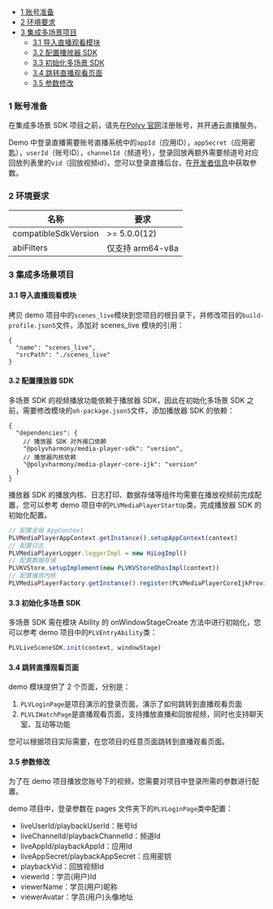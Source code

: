 <!-- START doctoc generated TOC please keep comment here to allow auto update -->
<!-- DON'T EDIT THIS SECTION, INSTEAD RE-RUN doctoc TO UPDATE -->

- [1 账号准备](#1-%E8%B4%A6%E5%8F%B7%E5%87%86%E5%A4%87)
- [2 环境要求](#2-%E7%8E%AF%E5%A2%83%E8%A6%81%E6%B1%82)
- [3 集成多场景项目](#3-%E9%9B%86%E6%88%90%E5%A4%9A%E5%9C%BA%E6%99%AF%E9%A1%B9%E7%9B%AE)
  - [3.1 导入直播观看模块](#31-%E5%AF%BC%E5%85%A5%E7%9B%B4%E6%92%AD%E8%A7%82%E7%9C%8B%E6%A8%A1%E5%9D%97)
  - [3.2 配置播放器 SDK](#32-%E9%85%8D%E7%BD%AE%E6%92%AD%E6%94%BE%E5%99%A8-SDK)
  - [3.3 初始化多场景 SDK](#33-%E5%88%9D%E5%A7%8B%E5%8C%96%E5%A4%9A%E5%9C%BA%E6%99%AF-SDK)
  - [3.4 跳转直播观看页面](#34-%E8%B7%B3%E8%BD%AC%E7%9B%B4%E6%92%AD%E8%A7%82%E7%9C%8B%E9%A1%B5%E9%9D%A2)
  - [3.5 参数修改](#35-%E5%8F%82%E6%95%B0%E4%BF%AE%E6%94%B9)

<!-- END doctoc generated TOC please keep comment here to allow auto update -->

### 1 账号准备

在集成多场景 SDK 项目之前，请先在[Polyv 官网](http://www.polyv.net/)注册账号，并开通云直播服务。

Demo 中登录直播需要账号直播系统中的`appId`（应用ID），`appSecret`（应用密匙），`userId`（账号ID），`channelId`（频道号），登录回放再额外需要频道号对应回放列表里的`vid`（回放视频id）。您可以登录直播后台，在[开发者信息](https://console.polyv.net/live/#/develop/app-id)中获取参数。

### 2 环境要求

| 名称                   | 要求            |
|----------------------|---------------|
| compatibleSdkVersion | \>= 5.0.0(12) |
| abiFilters           | 仅支持 arm64-v8a |

### 3 集成多场景项目

#### 3.1 导入直播观看模块

拷贝 demo 项目中的`scenes_live`模块到您项目的根目录下，并修改项目的`build-profile.json5`文件，添加对 scenes_live 模块的引用：

```json5
{
  "name": "scenes_live",
  "srcPath": "./scenes_live"
}
```

#### 3.2 配置播放器 SDK

多场景 SDK 的视频播放功能依赖于播放器 SDK，因此在初始化多场景 SDK 之前，需要修改模块的`oh-package.json5`文件，添加播放器 SDK 的依赖：

```json5
{
  "dependencies": {
    // 播放器 SDK 对外接口依赖
    "@polyvharmony/media-player-sdk": "version",
    // 播放器内核依赖
    "@polyvharmony/media-player-core-ijk": "version"
  }
}
```

播放器 SDK 的播放内核、日志打印、数据存储等组件均需要在播放视频前完成配置，您可以参考 demo 项目中的`PLVMediaPlayerStartUp`类，完成播放器 SDK 的初始化配置。

```ts
// 配置全局 AppContext
PLVMediaPlayerAppContext.getInstance().setupAppContext(context)
// 配置日志
PLVMediaPlayerLogger.loggerImpl = new HiLogImpl()
// 配置数据存储
PLVKVStore.setupImplement(new PLVKVStoreOhosImpl(context))
// 配置播放内核
PLVMediaPlayerFactory.getInstance().register(PLVMediaPlayerCoreIjkProvider.getInstance())
```

#### 3.3 初始化多场景 SDK

多场景 SDK 需在模块 Ability 的 onWindowStageCreate 方法中进行初始化，您可以参考 demo 项目中的`PLVEntryAbility`类：

```ts
PLVLiveSceneSDK.init(context, windowStage)
```

#### 3.4 跳转直播观看页面

demo 模块提供了 2 个页面，分别是：
1. `PLVLoginPage`是项目演示的登录页面，演示了如何跳转到直播观看页面
2. `PLVLIWatchPage`是直播观看页面，支持播放直播和回放视频，同时也支持聊天室、互动等功能

您可以根据项目实际需要，在您项目的任意页面跳转到直播观看页面。

#### 3.5 参数修改

为了在 demo 项目播放您账号下的视频，您需要对项目中登录所需的参数进行配置。

demo 项目中，登录参数在 pages 文件夹下的`PLVLoginPage`类中配置：
- liveUserId/playbackUserId：账号Id
- liveChannelId/playbackChannelId：频道Id
- liveAppId/playbackAppId：应用Id
- liveAppSecret/playbackAppSecret：应用密钥
- playbackVid：回放视频Id
- viewerId：学员(用户)Id
- viewerName：学员(用户)昵称
- viewerAvatar：学员(用户)头像地址